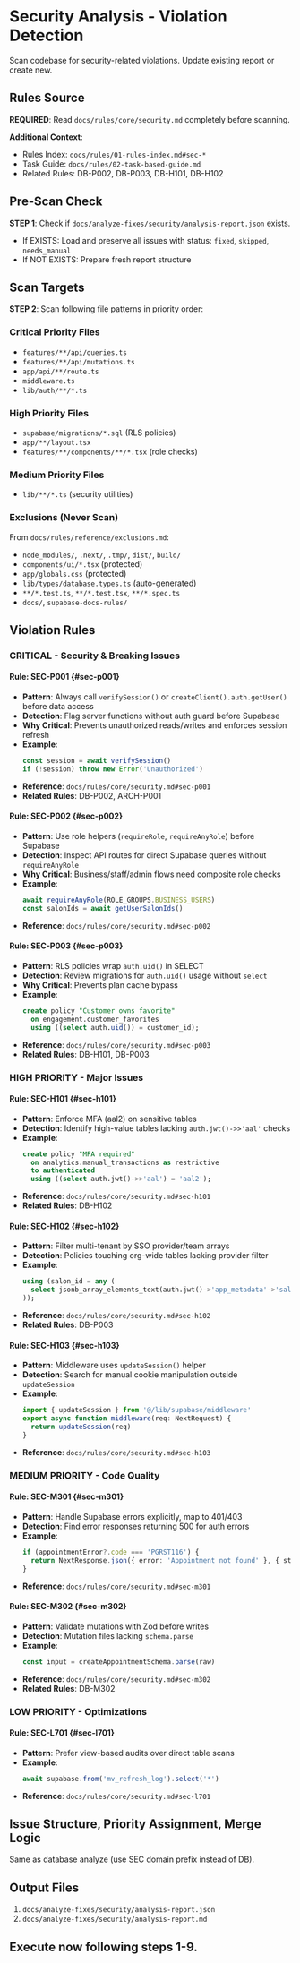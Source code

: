 # Security Analysis - Violation Detection

Scan codebase for security-related violations. Update existing report or create new.

## Rules Source

**REQUIRED**: Read `docs/rules/core/security.md` completely before scanning.

**Additional Context**:
- Rules Index: `docs/rules/01-rules-index.md#sec-*`
- Task Guide: `docs/rules/02-task-based-guide.md`
- Related Rules: DB-P002, DB-P003, DB-H101, DB-H102

## Pre-Scan Check

**STEP 1**: Check if `docs/analyze-fixes/security/analysis-report.json` exists.
- If EXISTS: Load and preserve all issues with status: `fixed`, `skipped`, `needs_manual`
- If NOT EXISTS: Prepare fresh report structure

## Scan Targets

**STEP 2**: Scan following file patterns in priority order:

### Critical Priority Files
- `features/**/api/queries.ts`
- `features/**/api/mutations.ts`
- `app/api/**/route.ts`
- `middleware.ts`
- `lib/auth/**/*.ts`

### High Priority Files
- `supabase/migrations/*.sql` (RLS policies)
- `app/**/layout.tsx`
- `features/**/components/**/*.tsx` (role checks)

### Medium Priority Files
- `lib/**/*.ts` (security utilities)

### Exclusions (Never Scan)

From `docs/rules/reference/exclusions.md`:
- `node_modules/`, `.next/`, `.tmp/`, `dist/`, `build/`
- `components/ui/*.tsx` (protected)
- `app/globals.css` (protected)
- `lib/types/database.types.ts` (auto-generated)
- `**/*.test.ts`, `**/*.test.tsx`, `**/*.spec.ts`
- `docs/`, `supabase-docs-rules/`

## Violation Rules

### CRITICAL - Security & Breaking Issues

#### Rule: SEC-P001 {#sec-p001}
- **Pattern**: Always call `verifySession()` or `createClient().auth.getUser()` before data access
- **Detection**: Flag server functions without auth guard before Supabase
- **Why Critical**: Prevents unauthorized reads/writes and enforces session refresh
- **Example**:
  ```ts
  const session = await verifySession()
  if (!session) throw new Error('Unauthorized')
  ```
- **Reference**: `docs/rules/core/security.md#sec-p001`
- **Related Rules**: DB-P002, ARCH-P001

#### Rule: SEC-P002 {#sec-p002}
- **Pattern**: Use role helpers (`requireRole`, `requireAnyRole`) before Supabase
- **Detection**: Inspect API routes for direct Supabase queries without `requireAnyRole`
- **Why Critical**: Business/staff/admin flows need composite role checks
- **Example**:
  ```ts
  await requireAnyRole(ROLE_GROUPS.BUSINESS_USERS)
  const salonIds = await getUserSalonIds()
  ```
- **Reference**: `docs/rules/core/security.md#sec-p002`

#### Rule: SEC-P003 {#sec-p003}
- **Pattern**: RLS policies wrap `auth.uid()` in SELECT
- **Detection**: Review migrations for `auth.uid()` usage without `select`
- **Why Critical**: Prevents plan cache bypass
- **Example**:
  ```sql
  create policy "Customer owns favorite"
    on engagement.customer_favorites
    using ((select auth.uid()) = customer_id);
  ```
- **Reference**: `docs/rules/core/security.md#sec-p003`
- **Related Rules**: DB-H101, DB-P003

### HIGH PRIORITY - Major Issues

#### Rule: SEC-H101 {#sec-h101}
- **Pattern**: Enforce MFA (aal2) on sensitive tables
- **Detection**: Identify high-value tables lacking `auth.jwt()->>'aal'` checks
- **Example**:
  ```sql
  create policy "MFA required"
    on analytics.manual_transactions as restrictive
    to authenticated
    using ((select auth.jwt()->>'aal') = 'aal2');
  ```
- **Reference**: `docs/rules/core/security.md#sec-h101`
- **Related Rules**: DB-H102

#### Rule: SEC-H102 {#sec-h102}
- **Pattern**: Filter multi-tenant by SSO provider/team arrays
- **Detection**: Policies touching org-wide tables lacking provider filter
- **Example**:
  ```sql
  using (salon_id = any (
    select jsonb_array_elements_text(auth.jwt()->'app_metadata'->'salon_ids')
  ));
  ```
- **Reference**: `docs/rules/core/security.md#sec-h102`
- **Related Rules**: DB-P003

#### Rule: SEC-H103 {#sec-h103}
- **Pattern**: Middleware uses `updateSession()` helper
- **Detection**: Search for manual cookie manipulation outside `updateSession`
- **Example**:
  ```ts
  import { updateSession } from '@/lib/supabase/middleware'
  export async function middleware(req: NextRequest) {
    return updateSession(req)
  }
  ```
- **Reference**: `docs/rules/core/security.md#sec-h103`

### MEDIUM PRIORITY - Code Quality

#### Rule: SEC-M301 {#sec-m301}
- **Pattern**: Handle Supabase errors explicitly, map to 401/403
- **Detection**: Find error responses returning 500 for auth errors
- **Example**:
  ```ts
  if (appointmentError?.code === 'PGRST116') {
    return NextResponse.json({ error: 'Appointment not found' }, { status: 404 })
  }
  ```
- **Reference**: `docs/rules/core/security.md#sec-m301`

#### Rule: SEC-M302 {#sec-m302}
- **Pattern**: Validate mutations with Zod before writes
- **Detection**: Mutation files lacking `schema.parse`
- **Example**:
  ```ts
  const input = createAppointmentSchema.parse(raw)
  ```
- **Reference**: `docs/rules/core/security.md#sec-m302`
- **Related Rules**: DB-M302

### LOW PRIORITY - Optimizations

#### Rule: SEC-L701 {#sec-l701}
- **Pattern**: Prefer view-based audits over direct table scans
- **Example**:
  ```ts
  await supabase.from('mv_refresh_log').select('*')
  ```
- **Reference**: `docs/rules/core/security.md#sec-l701`

## Issue Structure, Priority Assignment, Merge Logic

Same as database analyze (use SEC domain prefix instead of DB).

## Output Files

1. `docs/analyze-fixes/security/analysis-report.json`
2. `docs/analyze-fixes/security/analysis-report.md`

## Execute now following steps 1-9.
